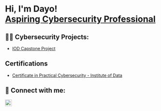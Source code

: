 <h1>Hi, I'm Dayo! <br/><a href="https://www.linkedin.com/in/temidayo-obayanju-189b58147/">Aspiring Cybersecurity Professional</a></h1>

<h2>👨‍💻 Cybersecurity Projects:</h2>

  - [IOD Capstone Project](https://github.com/joshmadakor1/LABURL)

<h2>Certifications</h2>

- [Certificate in Practical Cybersecurity - Institute of Data](LINKHERE)

<h2> 🤳 Connect with me:</h2>

[<img align="left" alt="JoshMadakor | LinkedIn" width="22px" src="https://cdn.jsdelivr.net/npm/simple-icons@v3/icons/linkedin.svg" />][linkedin]

[linkedin]: https://www.linkedin.com/in/temidayo-obayanju-189b58147/

